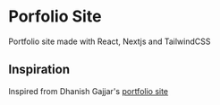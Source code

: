 # Porfolio Site
Portfolio site made with React, Nextjs and TailwindCSS


## Inspiration
Inspired from Dhanish Gajjar's [portfolio site](https://www.dhanishgajjar.com/)